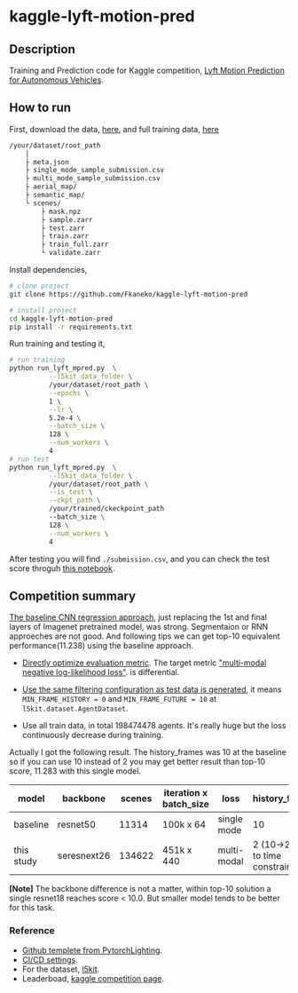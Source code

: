 # kaggle-lyft-motion-pred
## Description   
Training and Prediction code for Kaggle competition, 
[Lyft Motion Prediction for Autonomous Vehicles](https://www.kaggle.com/c/lyft-motion-prediction-autonomous-vehicles/overview).

## How to run   
First, download the data, [here](https://www.kaggle.com/c/lyft-motion-prediction-autonomous-vehicles/data), 
and full training data, [here](https://www.kaggle.com/philculliton/lyft-full-training-set)
```bash
/your/dataset/root_path
    │
    ├ meta.json
    ├ single_mode_sample_submission.csv
    ├ multi_mode_sample_submission.csv
    ├ aerial_map/
    ├ semantic_map/
    └ scenes/
        ├ mask.npz
        ├ sample.zarr
        ├ test.zarr
        ├ train.zarr
        ├ train_full.zarr
        └ validate.zarr
```

Install dependencies,
```bash
# clone project   
git clone https://github.com/Fkaneko/kaggle-lyft-motion-pred

# install project   
cd kaggle-lyft-motion-pred
pip install -r requirements.txt
 ```   
 Run training and testing it,
 ```bash
# run training
python run_lyft_mpred.py  \
           --l5kit_data_folder \
           /your/dataset/root_path \
           --epochs \
           1 \
           --lr \
           5.2e-4 \
           --batch_size \
           128 \
           --num_workers \
           4
# run test
python run_lyft_mpred.py  \
           --l5kit_data_folder \
           /your/dataset/root_path \
           --is_test \
           --ckpt_path \
           /your/trained/ckeckpoint_path 
           --batch_size \
           128 \
           --num_workers \
           4
```
After testing you will find ``./submission.csv``, and you can check the test score 
throguh [this notebook](https://www.kaggle.com/corochann/save-your-time-submit-without-kernel-inference).


## Competition summary
[The baseline CNN regression approach](https://www.kaggle.com/lucabergamini/lyft-baseline-09-02), 
just replacing the 1st and final layers of Imagenet pretrained model, was strong.
Segmentaion or RNN approeches are not good.  And following tips we can get 
top-10 equivalent performance(11.238) using the baseline approach.

* [Directly optimize evaluation metric](https://www.kaggle.com/corochann/lyft-training-with-multi-mode-confidence).
The target metric ["multi-modal negative log-likelihood loss"](https://github.com/lyft/l5kit/blob/master/competition.md). 
is differential.

* [Use the same filtering configuration as test data is generated](https://www.kaggle.com/c/lyft-motion-prediction-autonomous-vehicles/discussion/199657), it means
    `MIN_FRAME_HISTORY = 0` and `MIN_FRAME_FUTURE = 10` at `l5kit.dataset.AgentDataset`.

* Use all train data, in total 198474478 agents. It's really huge but 
the loss continuously decrease during training.

Actually I got the following result.  The history_frames was 10 at the baseline so if you can use 10 instead of 2
you may get better result than top-10 score, 11.283 with this single model.


| model      | backbone    | scenes | iteration x batch_size | loss        | history\_frames                  | MIN_FRAME_HISTORY / FUTURE | test score |
| -          | -           | -      | -                      | -           | -                                | -                          | -          |
| baseline   | resnet50    | 11314  | 100k x 64              | single mode | 10                               | 10/1                       | 104.195    |
| this study | seresnext26 | 134622 | 451k x 440             | multi-modal | 2 (10->2 due to time constraint) | 0/10                       | 11.378     |

**[Note]** The backbone difference is not a matter, within top-10 solution a single resnet18 reaches score < 10.0. 
But smaller model tends to be better for this task.

### Reference
<!-- ![CI testing](https://github.com/PyTorchLightning/deep-learning-project-template/workflows/CI%20testing/badge.svg?branch=master&event=push) -->
* [Github templete from PytorchLighting](https://github.com/PyTorchLightning/deep-learning-project-template).
* [CI/CD settings](https://towardsdatascience.com/nine-simple-steps-for-better-looking-python-code-87e5d9d3b1cf).
* For the dataset, [l5kit](https://github.com/lyft/l5kit).
* Leaderboad, [kaggle competition page](https://www.kaggle.com/c/lyft-motion-prediction-autonomous-vehicles/leaderboard).
